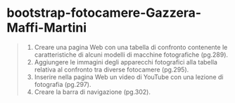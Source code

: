 # bootstrap-fotocamere-Gazzera-Maffi-Martini

> 1) Creare una pagina Web con una tabella di confronto contenente le caratteristiche di alcuni modelli di macchine fotografiche (pg.289).
> 2) Aggiungere le immagini degli apparecchi fotografici alla tabella relativa al confronto tra diverse fotocamere (pg.295).
> 3) Inserire nella pagina Web un video di YouTube con una lezione di fotografia (pg.297).
> 4) Creare la barra di navigazione (pg.302).
